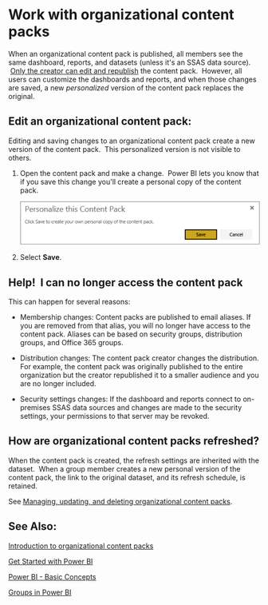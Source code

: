 ﻿<properties 
   pageTitle="Work with organizational content packs"
   description="Work with organizational content packs"
   services="powerbi" 
   documentationCenter="" 
   authors="maggiesMSFT" 
   manager="mblythe" 
   editor=""
   tags=""/>
 
<tags
   ms.service="powerbi"
   ms.devlang="NA"
   ms.topic="article"
   ms.tgt_pltfrm="NA"
   ms.workload="powerbi"
   ms.date="10/14/2015"
   ms.author="maggies"/>
# Work with organizational content packs

When an organizational content pack is published, all members see the same dashboard, reports, and datasets (unless it's an SSAS data source).  [Only the creator can edit and republish](powerbi-service-organizational-content-packs-manage-update-delete.md%0A) the content pack.  However, all users can customize the dashboards and reports, and when those changes are saved, a new *personalized* version of the content pack replaces the original.

## Edit an organizational content pack:

Editing and saving changes to an organizational content pack create a new version of the content pack.  This personalized version is not visible to others.

1.  Open the content pack and make a change.  Power BI lets you know that if you save this change you'll create a personal copy of the content pack. 

     ![](media/powerbi-service-organizational-content-packs-use-and-work-with/personalize.png)

2.  Select **Save**.  



## Help!  I can no longer access the content pack

This can happen for several reasons:

-   Membership changes:  Content packs are published to email aliases.  If you are removed from that alias, you will no longer have access to the content pack. Aliases can be based on security groups, distribution groups, and Office 365 groups.

-   Distribution changes: The content pack creator changes the distribution. For example, the content pack was originally published to the entire organization but the creator republished it to a smaller audience and you are no longer included.

-   Security settings changes: If the dashboard and reports connect to on-premises SSAS data sources and changes are made to the security settings, your permissions to that server may be revoked.

## How are organizational content packs refreshed?

When the content pack is created, the refresh settings are inherited with the dataset.  When a group member creates a new personal version of the content pack, the link to the original dataset, and its refresh schedule, is retained. 

See [Managing, updating, and deleting organizational content packs](powerbi-service-organizational-content-packs-manage-update-delete.md).

## See Also:

[Introduction to organizational content packs](powerbi-service-organizational-content-packs-introduction.md)

[Get Started with Power BI](powerbi-service-get-started.md)

[Power BI - Basic Concepts](powerbi-service-basic-concepts.md)

[Groups in Power BI](powerbi-service-groups.md)


